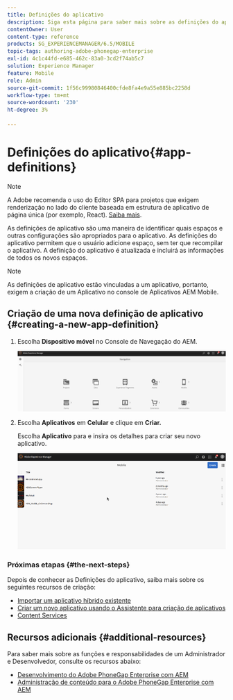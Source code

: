 ```yaml
---
title: Definições do aplicativo
description: Siga esta página para saber mais sobre as definições do aplicativo, que são uma maneira de identificar quais espaços e outras configurações são apropriados para o aplicativo. As definições do aplicativo permitem que o usuário adicione espaço, sem ter que recompilar o aplicativo.
contentOwner: User
content-type: reference
products: SG_EXPERIENCEMANAGER/6.5/MOBILE
topic-tags: authoring-adobe-phonegap-enterprise
exl-id: 4c1c44fd-e685-462c-83a0-3cd2f74ab5c7
solution: Experience Manager
feature: Mobile
role: Admin
source-git-commit: 1f56c99980846400cfde8fa4e9a55e885bc2258d
workflow-type: tm+mt
source-wordcount: '230'
ht-degree: 3%

---
```


# Definições do aplicativo{#app-definitions}

>[!NOTE]
>
>A Adobe recomenda o uso do Editor SPA para projetos que exigem renderização no lado do cliente baseada em estrutura de aplicativo de página única (por exemplo, React). [Saiba mais](/help/sites-developing/spa-overview.md).

As definições de aplicativo são uma maneira de identificar quais espaços e outras configurações são apropriados para o aplicativo. As definições do aplicativo permitem que o usuário adicione espaço, sem ter que recompilar o aplicativo. A definição do aplicativo é atualizada e incluirá as informações de todos os novos espaços.

>[!NOTE]
>
>As definições de aplicativo estão vinculadas a um aplicativo, portanto, exigem a criação de um Aplicativo no console de Aplicativos AEM Mobile.

## Criação de uma nova definição de aplicativo {#creating-a-new-app-definition}

1. Escolha **Dispositivo móvel** no Console de Navegação do AEM.

   ![chlimage_1-170](assets/chlimage_1-170.png)

1. Escolha **Aplicativos** em **Celular** e clique em **Criar.**

   Escolha **Aplicativo** para e insira os detalhes para criar seu novo aplicativo.

   ![chlimage_1-11](assets/chlimage_1-11.gif)

### Próximas etapas {#the-next-steps}

Depois de conhecer as Definições do aplicativo, saiba mais sobre os seguintes recursos de criação:

* [Importar um aplicativo híbrido existente](/help/mobile/phonegap-adding-content-to-imported-app.md)
* [Criar um novo aplicativo usando o Assistente para criação de aplicativos](/help/mobile/phonegap-create-new-app.md)
* [Content Services](/help/mobile/develop-content-as-a-service.md)

## Recursos adicionais {#additional-resources}

Para saber mais sobre as funções e responsabilidades de um Administrador e Desenvolvedor, consulte os recursos abaixo:

* [Desenvolvimento do Adobe PhoneGap Enterprise com AEM](/help/mobile/developing-in-phonegap.md)
* [Administração de conteúdo para o Adobe PhoneGap Enterprise com AEM](/help/mobile/administer-phonegap.md)
